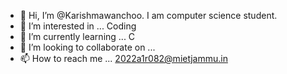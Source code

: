 - 👋 Hi, I’m @Karishmawanchoo. I am computer science student.
- 👀 I’m interested in ... Coding
- 🌱 I’m currently learning ... C
- 💞️ I’m looking to collaborate on ...
- 📫 How to reach me ... 2022a1r082@mietjammu.in

<!---
Karishmawanchoo/Karishmawanchoo is a ✨ special ✨ repository because its `README.md` (this file) appears on your GitHub profile.
You can click the Preview link to take a look at your changes.
--->
